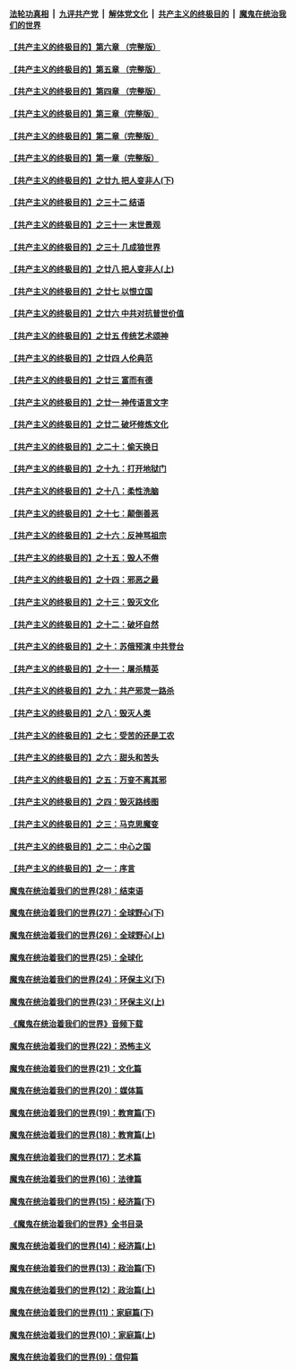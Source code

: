 ####  [法轮功真相](../../../../basic/blob/master/README.md?t=05081331) &nbsp;|&nbsp; [九评共产党](../../../../9ping.md/blob/master/README.md?t=05081331) &nbsp;|&nbsp; [解体党文化](../../../../jtdwh.md/blob/master/README.md?t=05081331)  &nbsp;|&nbsp; [共产主义的终极目的](../../../../gczydzjmd.md/blob/master/README.md?t=05081331) &nbsp;|&nbsp; [魔鬼在统治我们的世界](../../../../mgztzwmdsj.md/blob/master/README.md?t=05081331) 

#### [【共产主义的终极目的】第六章 （完整版）](../pages/nsc422/n11428913.md?t=05081331) 

#### [【共产主义的终极目的】第五章 （完整版）](../pages/nsc422/n11428912.md?t=05081331) 

#### [【共产主义的终极目的】第四章 （完整版）](../pages/nsc422/n11428907.md?t=05081331) 

#### [【共产主义的终极目的】第三章（完整版）](../pages/nsc422/n11428848.md?t=05081331) 

#### [【共产主义的终极目的】第二章（完整版）](../pages/nsc422/n11428831.md?t=05081331) 

#### [【共产主义的终极目的】第一章（完整版）](../pages/nsc422/n11417651.md?t=05081331) 

#### [【共产主义的终极目的】之廿九 把人变非人(下)](../pages/nsc422/n11344140.md?t=05081331) 

#### [【共产主义的终极目的】之三十二 结语](../pages/nsc422/n11360535.md?t=05081331) 

#### [【共产主义的终极目的】之三十一 末世景观](../pages/nsc422/n11351129.md?t=05081331) 

#### [【共产主义的终极目的】之三十 几成狼世界](../pages/nsc422/n11348280.md?t=05081331) 

#### [【共产主义的终极目的】之廿八 把人变非人(上)](../pages/nsc422/n11340492.md?t=05081331) 

#### [【共产主义的终极目的】之廿七 以恨立国](../pages/nsc422/n11336944.md?t=05081331) 

#### [【共产主义的终极目的】之廿六 中共对抗普世价值](../pages/nsc422/n11324785.md?t=05081331) 

#### [【共产主义的终极目的】之廿五 传统艺术颂神](../pages/nsc422/n11296396.md?t=05081331) 

#### [【共产主义的终极目的】之廿四 人伦典范](../pages/nsc422/n11296397.md?t=05081331) 

#### [【共产主义的终极目的】之廿三 富而有德](../pages/nsc422/n11283598.md?t=05081331) 

#### [【共产主义的终极目的】之廿一 神传语言文字](../pages/nsc422/n11263265.md?t=05081331) 

#### [【共产主义的终极目的】之廿二 破坏修炼文化](../pages/nsc422/n11245728.md?t=05081331) 

#### [【共产主义的终极目的】之二十：偷天换日](../pages/nsc422/n11238846.md?t=05081331) 

#### [【共产主义的终极目的】之十九：打开地狱门](../pages/nsc422/n11206376.md?t=05081331) 

#### [【共产主义的终极目的】之十八：柔性洗脑](../pages/nsc422/n11199994.md?t=05081331) 

#### [【共产主义的终极目的】之十七：颠倒善恶](../pages/nsc422/n11179782.md?t=05081331) 

#### [【共产主义的终极目的】之十六：反神骂祖宗](../pages/nsc422/n11166798.md?t=05081331) 

#### [【共产主义的终极目的】之十五：毁人不倦](../pages/nsc422/n11166792.md?t=05081331) 

#### [【共产主义的终极目的】之十四：邪恶之最](../pages/nsc422/n11150249.md?t=05081331) 

#### [【共产主义的终极目的】之十三：毁灭文化](../pages/nsc422/n11135227.md?t=05081331) 

#### [【共产主义的终极目的】之十二：破坏自然](../pages/nsc422/n11135214.md?t=05081331) 

#### [【共产主义的终极目的】之十：苏俄预演 中共登台](../pages/nsc422/n11118424.md?t=05081331) 

#### [【共产主义的终极目的】之十一：屠杀精英](../pages/nsc422/n11118442.md?t=05081331) 

#### [【共产主义的终极目的】之九：共产邪灵一路杀](../pages/nsc422/n11114139.md?t=05081331) 

#### [【共产主义的终极目的】之八：毁灭人类](../pages/nsc422/n11108503.md?t=05081331) 

#### [【共产主义的终极目的】之七：受苦的还是工农](../pages/nsc422/n11101809.md?t=05081331) 

#### [【共产主义的终极目的】之六：甜头和苦头](../pages/nsc422/n11096971.md?t=05081331) 

#### [【共产主义的终极目的】之五：万变不离其邪](../pages/nsc422/n11091285.md?t=05081331) 

#### [【共产主义的终极目的】之四：毁灭路线图](../pages/nsc422/n11086284.md?t=05081331) 

#### [【共产主义的终极目的】之三：马克思魔变](../pages/nsc422/n11061941.md?t=05081331) 

#### [【共产主义的终极目的】之二：中心之国](../pages/nsc422/n11047728.md?t=05081331) 

#### [【共产主义的终极目的】之一：序言](../pages/nsc422/n11086077.md?t=05081331) 

#### [魔鬼在统治着我们的世界(28)：结束语](../pages/nsc422/n10936246.md?t=05081331) 

#### [魔鬼在统治着我们的世界(27)：全球野心(下)](../pages/nsc422/n10928319.md?t=05081331) 

#### [魔鬼在统治着我们的世界(26)：全球野心(上)](../pages/nsc422/n10900318.md?t=05081331) 

#### [魔鬼在统治着我们的世界(25)：全球化](../pages/nsc422/n10788205.md?t=05081331) 

#### [魔鬼在统治着我们的世界(24)：环保主义(下)](../pages/nsc422/n10695307.md?t=05081331) 

#### [魔鬼在统治着我们的世界(23)：环保主义(上)](../pages/nsc422/n10688613.md?t=05081331) 

#### [《魔鬼在统治着我们的世界》音频下载](../pages/nsc422/n10635553.md?t=05081331) 

#### [魔鬼在统治着我们的世界(22)：恐怖主义](../pages/nsc422/n10614727.md?t=05081331) 

#### [魔鬼在统治着我们的世界(21)：文化篇](../pages/nsc422/n10597706.md?t=05081331) 

#### [魔鬼在统治着我们的世界(20)：媒体篇](../pages/nsc422/n10586579.md?t=05081331) 

#### [魔鬼在统治着我们的世界(19)：教育篇(下)](../pages/nsc422/n10564808.md?t=05081331) 

#### [魔鬼在统治着我们的世界(18)：教育篇(上)](../pages/nsc422/n10526970.md?t=05081331) 

#### [魔鬼在统治着我们的世界(17)：艺术篇](../pages/nsc422/n10499093.md?t=05081331) 

#### [魔鬼在统治着我们的世界(16)：法律篇](../pages/nsc422/n10485969.md?t=05081331) 

#### [魔鬼在统治着我们的世界(15)：经济篇(下)](../pages/nsc422/n10469975.md?t=05081331) 

#### [《魔鬼在统治着我们的世界》全书目录](../pages/nsc422/n10464261.md?t=05081331) 

#### [魔鬼在统治着我们的世界(14)：经济篇(上)](../pages/nsc422/n10457370.md?t=05081331) 

#### [魔鬼在统治着我们的世界(13)：政治篇(下)](../pages/nsc422/n10448270.md?t=05081331) 

#### [魔鬼在统治着我们的世界(12)：政治篇(上)](../pages/nsc422/n10444576.md?t=05081331) 

#### [魔鬼在统治着我们的世界(11)：家庭篇(下)](../pages/nsc422/n10440961.md?t=05081331) 

#### [魔鬼在统治着我们的世界(10)：家庭篇(上)](../pages/nsc422/n10435448.md?t=05081331) 

#### [魔鬼在统治着我们的世界(9)：信仰篇](../pages/nsc422/n10432159.md?t=05081331) 

